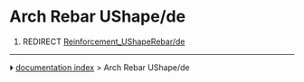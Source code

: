# Arch Rebar UShape/de
1.  REDIRECT [Reinforcement_UShapeRebar/de](Reinforcement_UShapeRebar/de.md)



---
⏵ [documentation index](../README.md) > Arch Rebar UShape/de
